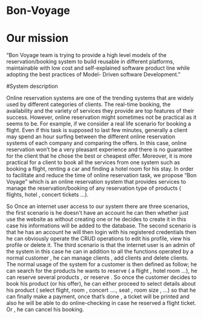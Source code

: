 # Bon-Voyage

# Our mission
“Bon Voyage team is trying to provide a high level models of the reservation/booking system to build reusable in different platforms, maintainable with low cost and self-explained software product line while adopting the best practices of Model- Driven software Development.”

#System description

Online reservation systems are one of the trending systems that are widely used by different categories of clients. The real-time booking, the availability and the variety of services they provide are top features of their success. However, online reservation might sometimes not be practical as it seems to be. For example, if we consider a real life scenario for booking a flight. Even if this task is supposed to last few minutes, generally a client may spend an hour surfing between the different online reservation systems of each company and comparing the offers. In this case, online reservation won’t be a very pleasant experience and there is no guarantee for the client that he chose the best or cheapest offer. Moreover, it is more practical for a client to book all the services from one system such as booking a flight, renting a car and finding a hotel room for his stay.
In order to facilitate and reduce the time of online reservation task, we propose “Bon Voyage” which is an online reservation system that provides services to manage the reservation/booking of any reservation type of products ( flights, hotel , concert tickets …).

So Once an internet user access to our system there are three scenarios, the first scenario is he doesn't have an account he can then whether just use the website as without creating one or he decides to create it in this case his informations will be added to the database. The second scenario is that he has an account he will then login with his registered credentials then he can obviously operate the CRUD operations to edit his profile, view his profile or delete it. The third scenario is that the internet user is an admin of the system in this case he can in addition to all the functions operated by a normal customer , he can manage clients , add clients   and delete clients. The normal usage of the system for a customer is then defined as follow; he can search for the products he wants to reserve ( a flight , hotel room …), he can reserve several products  , or reserve . So once the customer decides to book his product (or his offer), he can either proceed to select details about his product ( select flight, room , concert …., seat , room size , …) so that he can finally make a payment, once that’s done , a ticket will be printed and also he will be able to do online-checking in case he reserved a flight ticket. Or , he can cancel his booking.
